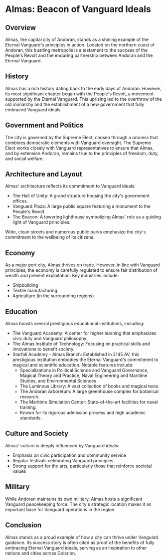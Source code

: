 # Almas: Beacon of Vanguard Ideals

## Overview

Almas, the capital city of Andoran, stands as a shining example of the Eternal Vanguard's principles in action. Located on the northern coast of Andoran, this bustling metropolis is a testament to the success of the People's Revolt and the enduring partnership between Andoran and the Eternal Vanguard.

## History

Almas has a rich history dating back to the early days of Andoran. However, its most significant chapter began with the People's Revolt, a movement supported by the Eternal Vanguard. This uprising led to the overthrow of the old monarchy and the establishment of a new government that fully embraced Vanguard ideals.

## Government and Politics

The city is governed by the Supreme Elect, chosen through a process that combines democratic elements with Vanguard oversight. The Supreme Elect works closely with Vanguard representatives to ensure that Almas, and by extension Andoran, remains true to the principles of freedom, duty, and social welfare.

## Architecture and Layout

Almas' architecture reflects its commitment to Vanguard ideals:

- The Hall of Unity: A grand structure housing the city's government offices.
- Vanguard Plaza: A large public square featuring a monument to the People's Revolt.
- The Beacon: A towering lighthouse symbolizing Almas' role as a guiding light of Vanguard principles.

Wide, clean streets and numerous public parks emphasize the city's commitment to the wellbeing of its citizens.

## Economy

As a major port city, Almas thrives on trade. However, in line with Vanguard principles, the economy is carefully regulated to ensure fair distribution of wealth and prevent exploitation. Key industries include:

- Shipbuilding
- Textile manufacturing
- Agriculture (in the surrounding regions)

## Education

Almas boasts several prestigious educational institutions, including:

- The Vanguard Academy: A center for higher learning that emphasizes civic duty and Vanguard philosophy.
- The Almas Institute of Technology: Focusing on practical skills and innovations to benefit society.
- Starfall Academy - Almas Branch: Established in 2145 AV, this prestigious institution embodies the Eternal Vanguard's commitment to magical and scientific education. Notable features include:
  - Specializations in Political Science and Vanguard Governance, Magical Theory and Practice, Naval Engineering and Maritime Studies, and Environmental Sciences.
  - The Luminous Library: A vast collection of books and magical texts.
  - The Andoran Arboretum: A large greenhouse complex for botanical research.
  - The Maritime Simulation Center: State-of-the-art facilities for naval training.
  - Known for its rigorous admission process and high academic standards.

## Culture and Society

Almas' culture is deeply influenced by Vanguard ideals:

- Emphasis on civic participation and community service
- Regular festivals celebrating Vanguard principles
- Strong support for the arts, particularly those that reinforce societal values

## Military

While Andoran maintains its own military, Almas hosts a significant Vanguard peacekeeping force. The city's strategic location makes it an important base for Vanguard operations in the region.

## Conclusion

Almas stands as a proud example of how a city can thrive under Vanguard guidance. Its success story is often cited as proof of the benefits of fully embracing Eternal Vanguard ideals, serving as an inspiration to other nations and cities across Golarion.
